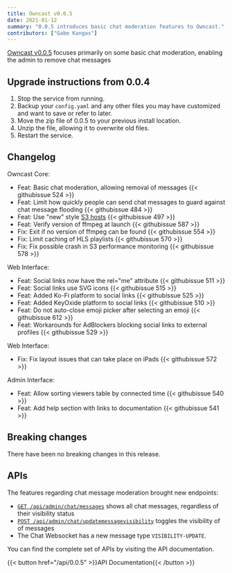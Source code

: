 ```yaml
---
title: Owncast v0.0.5
date: 2021-01-12
summary: "0.0.5 introduces basic chat moderation features to Owncast."
contributors: ["Gabe Kangas"]
---
```


[Owncast v0.0.5](https://github.com/owncast/owncast/milestone/8?closed=1) focuses primarily on some basic chat moderation, enabling the admin to remove chat messages


## Upgrade instructions from 0.0.4

1. Stop the service from running.
1. Backup your `config.yaml` and any other files you may have customized and want to save or refer to later.
1. Move the zip file of 0.0.5 to your previous install location.
1. Unzip the file, allowing it to overwrite old files.
1. Restart the service.


## Changelog

Owncast Core:
* Feat: Basic chat moderation, allowing removal of messages {{< githubissue 524 >}}
* Feat: Limit how quickly people can send chat messages to guard against chat message flooding {{< githubissue 484 >}}
* Feat: Use "new" style [S3 hosts](https://aws.amazon.com/blogs/aws/amazon-s3-path-deprecation-plan-the-rest-of-the-story/) {{< githubissue 497 >}}
* Feat: Verify version of ffmpeg at launch {{< githubissue 587 >}}
* Fix: Exit if no version of ffmpeg can be found {{< githubissue 554 >}}
* Fix: Limit caching of HLS playlists {{< githubissue 570 >}}
* Fix: Fix possible crash in S3 performance monitoring {{< githubissue 578 >}}


Web Interface:
* Feat: Social links now have the rel="me" attribute {{< githubissue 511 >}}
* Feat: Social links use SVG icons {{< githubissue 515 >}}
* Feat: Added Ko-Fi platform to social links {{< githubissue 525 >}}
* Feat: Added KeyOxide platform to social links {{< githubissue 510 >}}
* Feat: Do not auto-close emoji picker after selecting an emoji {{< githubissue 612 >}}
* Feat: Workarounds for AdBlockers blocking social links to external profiles {{< githubissue 529 >}}


Web Interface:
* Fix: Fix layout issues that can take place on iPads {{< githubissue 572 >}}


Admin Interface:
* Feat: Allow sorting viewers table by connected time {{< githubissue 540 >}}
* Feat: Add help section with links to documentation {{< githubissue 541 >}}


## Breaking changes

There have been no breaking changes in this release.


## APIs

The features regarding chat message moderation brought new endpoints:

* [`GET /api/admin/chat/messages`](https://owncast.online/api/0.0.5/#tag/Admin/paths/~1api~1admin~1chat~1messages/get) shows all chat messages, regardless of their visibility status
* [`POST /api/admin/chat/updatemessagevisibility`](https://owncast.online/api/0.0.5/#tag/Admin/paths/~1api~1admin~1chat~1updatemessagevisibility/post) toggles the visibility of of messages
* The Chat Websocket has a new message type `VISIBILITY-UPDATE`.


You can find the complete set of APIs by visiting the API documentation.

{{< button href="/api/0.0.5" >}}API Documentation{{< /button >}}
